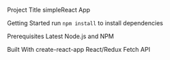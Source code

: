 Project Title
simpleReact App

Getting Started
run `npm install` to install dependencies

Prerequisites
Latest Node.js and NPM

Built With
create-react-app
React/Redux
Fetch API
